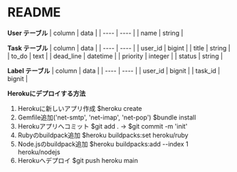 # README
**User テーブル**
| column | data |
| ---- | ---- |
| name | string |

**Task テーブル**
| column | data |
| ---- | ---- |
| user_id | bigint |
| title | string |
| to_do | text |
| dead_line | datetime |
| priority | integer |
| status | string |

**Label テーブル**
| column | data |
| ---- | ---- |
| user_id | bignit |
| task_id | bignit |

**Herokuにデプロイする方法**
1. Herokuに新しいアプリ作成 $heroku create
2. Gemfile追加('net-smtp', 'net-imap', 'net-pop') $bundle install
3. Herokuアプリへコミット $git add . → $git commit -m 'init'
4. Rubyのbuildpack追加 $heroku buildpacks:set heroku/ruby
5. Node.jsのbuildpack追加 $heroku buildpacks:add --index 1 heroku/nodejs
6. Herokuへデプロイ $git push heroku main